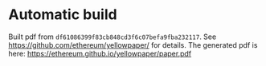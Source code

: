 # Automatic build
Built pdf from `df61086399f83cb848cd3f6c07befa9fba232117`. See https://github.com/ethereum/yellowpaper/ for details.
The generated pdf is here: https://ethereum.github.io/yellowpaper/paper.pdf
